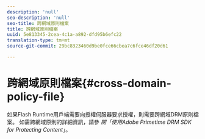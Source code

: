 ```yaml
---
description: 'null'
seo-description: 'null'
seo-title: 跨網域原則檔案
title: 跨網域原則檔案
uuid: 5e813345-2cea-4c1a-a892-dfd95b6efc22
translation-type: tm+mt
source-git-commit: 29bc8323460d9be0fce66cbea7c6fce46df20d61

---
```



# 跨網域原則檔案{#cross-domain-policy-file}

如果Flash Runtime用戶端需要向授權伺服器要求授權，則需要跨網域DRM原則檔案。 如需跨網域原則的詳細資訊，請參 *閱「使用Adobe Primetime DRM SDK for Protecting Content*」。

